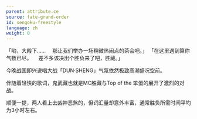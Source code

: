 ```yaml
---
parent: attribute.ce
source: fate-grand-order
id: sengoku-freestyle
language: zh
weight: 0
---
```


「哟，大殿下……
　那让我们举办一场稍微热闹点的茶会吧。」
「在这里遇到算你气数已尽。
　差不多该决出个胜负来了吧，胜藏。」

今晚战国即兴说唱大战「DUN·SHENG」气氛依然极致高潮盛况空前。

伴随着轻快的歌词，鬼武藏也就是MC胜藏与Top of the 笨蛋的展开了激烈的对战。

顺便一提，两人看上去凶神恶煞的，但词汇量却意外丰富，通常胜负所需时间平均为3小时左右。
